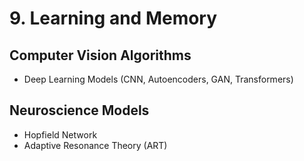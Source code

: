 # 9. Learning and Memory

## Computer Vision Algorithms
* Deep Learning Models (CNN, Autoencoders, GAN, Transformers)

## Neuroscience Models
* Hopfield Network
* Adaptive Resonance Theory (ART)

